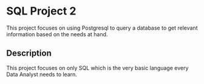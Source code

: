 # SQL Project 2

This project focuses on using Postgresql to query a database to get relevant information based on the needs at hand.

## Description

This project focuses on only SQL which is the very basic language every Data Analyst needs to learn.
